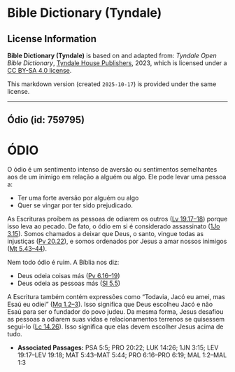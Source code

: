 # Bible Dictionary (Tyndale)

## License Information

**Bible Dictionary (Tyndale)** is based on and adapted from: _Tyndale Open Bible Dictionary_, [Tyndale House Publishers](https://tyndaleopenresources.com/), 2023, which is licensed under a [CC BY-SA 4.0 license](https://creativecommons.org/licenses/by-sa/4.0/legalcode.en).

This markdown version (created `2025-10-17`) is provided under the same license.



--------------------------------

## Ódio (id: 759795)

ÓDIO
====

O ódio é um sentimento intenso de aversão ou sentimentos semelhantes aos de um inimigo em relação a alguém ou algo. Ele pode levar uma pessoa a:

* Ter uma forte aversão por alguém ou algo
* Quer se vingar por ter sido prejudicado.

As Escrituras proíbem as pessoas de odiarem os outros ([Lv 19\.17–18](https://ref.ly/Lev19:17-Lev19:18)) porque isso leva ao pecado. De fato, o ódio em si é considerado assassinato ([1Jo 3\.15](https://ref.ly/1John3:15)). Somos chamados a deixar que Deus, o santo, vingue todas as injustiças ([Pv 20\.22](https://ref.ly/Prov20:22)), e somos ordenados por Jesus a amar nossos inimigos ([Mt 5\.43–44](https://ref.ly/Matt5:43-Matt5:44)).

Nem todo ódio é ruim. A Bíblia nos diz:

* Deus odeia coisas más ([Pv 6\.16–19](https://ref.ly/Prov6:16-Prov6:19))
* Deus odeia as pessoas más ([Sl 5\.5](https://ref.ly/Ps5:5))

A Escritura também contém expressões como “Todavia, Jacó eu amei, mas Esaú eu odiei” ([Mq 1\.2–3](https://ref.ly/Mal1:2-Mal1:3)). Isso significa que Deus escolheu Jacó e não Esaú para ser o fundador do povo judeu. Da mesma forma, Jesus desafiou as pessoas a odiarem suas vidas e relacionamentos terrenos se quisessem segui\-lo ([Lc 14\.26](https://ref.ly/Luke14:26)). Isso significa que elas devem escolher Jesus acima de tudo.

* **Associated Passages:** PSA 5:5; PRO 20:22; LUK 14:26; 1JN 3:15; LEV 19:17–LEV 19:18; MAT 5:43–MAT 5:44; PRO 6:16–PRO 6:19; MAL 1:2–MAL 1:3

